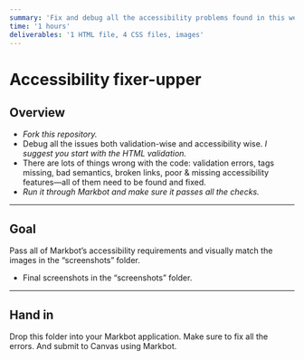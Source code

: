 ```yaml
---
summary: 'Fix and debug all the accessibility problems found in this website.'
time: '1 hours'
deliverables: '1 HTML file, 4 CSS files, images'
---
```


# Accessibility fixer-upper

## Overview

- *Fork this repository.*
- Debug all the issues both validation-wise and accessibility wise. *I suggest you start with the HTML validation.*
- There are lots of things wrong with the code: validation errors, tags missing, bad semantics, broken links, poor & missing accessibility features—all of them need to be found and fixed.
- *Run it through Markbot and make sure it passes all the checks.*

---

## Goal

Pass all of Markbot’s accessibility requirements and visually match the images in the “screenshots” folder.

- Final screenshots in the “screenshots” folder.

---

## Hand in

Drop this folder into your Markbot application. Make sure to fix all the errors. And submit to Canvas using Markbot.
